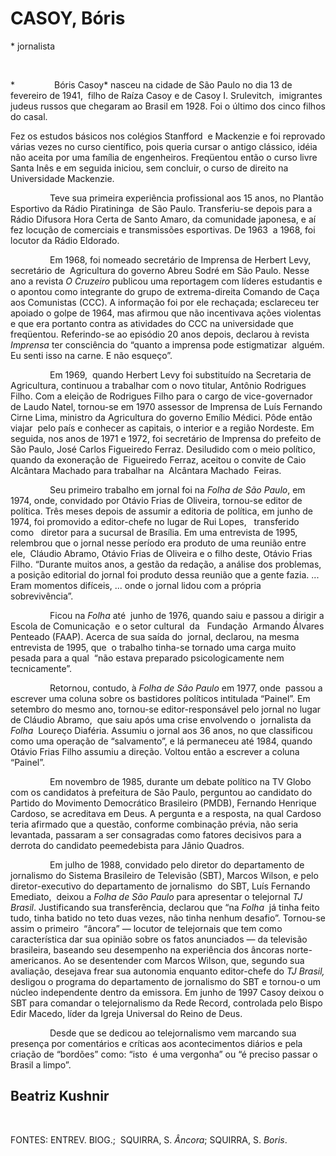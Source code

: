 CASOY, Bóris
============

\* jornalista

 

*                Bóris Casoy* nasceu na cidade de São Paulo no dia 13 de
fevereiro de 1941,  filho de Raíza Casoy e de Casoy I. Srulevitch, 
imigrantes judeus russos que chegaram ao Brasil em 1928. Foi o último
dos cinco filhos do casal.

Fez os estudos básicos nos colégios Stanfford  e Mackenzie e foi
reprovado várias vezes no curso científico, pois queria cursar o antigo
clássico, idéia não aceita por uma família de engenheiros. Freqüentou
então o curso livre Santa Inês e em seguida iniciou, sem concluir, o
curso de direito na Universidade Mackenzie. 

                Teve sua primeira experiência profissional aos 15 anos,
no Plantão Esportivo da Rádio Piratininga  de São Paulo. Transferiu-se
depois para a Rádio Difusora Hora Certa de Santo Amaro, da comunidade
japonesa, e aí fez locução de comerciais e transmissões esportivas. De
1963  a 1968, foi locutor da Rádio Eldorado.

                Em 1968, foi nomeado secretário de Imprensa de Herbert
Levy,  secretário de  Agricultura do governo Abreu Sodré em São Paulo.
Nesse ano a revista *O Cruzeiro* publicou uma reportagem com líderes
estudantis e o apontou como integrante do grupo de extrema-direita
Comando de Caça aos Comunistas (CCC). A informação foi por ele
rechaçada; esclareceu ter apoiado o golpe de 1964, mas afirmou que não
incentivava ações violentas e que era portanto contra as atividades do
CCC na universidade que freqüentou. Referindo-se ao episódio 20 anos
depois, declarou à revista *Imprensa* ter consciência do “quanto a
imprensa pode estigmatizar  alguém. Eu senti isso na carne. E não
esqueço”.

                Em 1969,  quando Herbert Levy foi substituído na
Secretaria de Agricultura, continuou a trabalhar com o novo titular,
Antônio Rodrigues Filho. Com a eleição de Rodrigues Filho para o cargo
de vice-governador de Laudo Natel, tornou-se em 1970 assessor de
Imprensa de Luís Fernando Cirne Lima, ministro da Agricultura do governo
Emílio Médici. Pôde então viajar  pelo país e conhecer as capitais, o
interior e a região Nordeste. Em seguida, nos anos de 1971 e 1972, foi
secretário de Imprensa do prefeito de São Paulo, José Carlos Figueiredo
Ferraz. Desiludido com o meio político, quando da exoneração de 
Figueiredo Ferraz, aceitou o convite de Caio Alcântara Machado para
trabalhar na  Alcântara Machado  Feiras.

                Seu primeiro trabalho em jornal foi na *Folha de São
Paulo*, em 1974, onde, convidado por Otávio Frias de Oliveira, tornou-se
editor de política. Três meses depois de assumir a editoria de política,
em junho de 1974, foi promovido a editor-chefe no lugar de Rui Lopes,  
transferido como   diretor para a sucursal de Brasília. Em uma
entrevista de 1995, relembrou que o jornal nesse período era produto de
uma reunião entre  ele,  Cláudio Abramo, Otávio Frias de Oliveira e o
filho deste, Otávio Frias Filho. “Durante muitos anos, a gestão da
redação, a análise dos problemas, a posição editorial do jornal foi
produto dessa reunião que a gente fazia. ... Eram momentos difíceis, ...
onde o jornal lidou com a própria sobrevivência”.

                Ficou na *Folha* até  junho de 1976, quando saiu e
passou a dirigir a Escola de Comunicação  e o setor cultural  da  
Fundação  Armando Álvares Penteado (FAAP). Acerca de sua saída do 
jornal, declarou, na mesma  entrevista de 1995, que  o trabalho tinha-se
tornado uma carga muito pesada para a qual  “não estava preparado
psicologicamente nem tecnicamente”.

                Retornou, contudo, à *Folha de São Paulo* em 1977, onde 
passou a escrever uma coluna sobre os bastidores políticos intitulada
“Painel”. Em setembro do mesmo ano, tornou-se editor-responsável pelo
jornal no lugar de Cláudio Abramo,  que saiu após uma crise envolvendo
o  jornalista da *Folha*  Loureço Diaféria. Assumiu o jornal aos 36
anos, no que classificou como uma operação de “salvamento”, e lá
permaneceu até 1984, quando Otávio Frias Filho assumiu a direção. Voltou
então a escrever a coluna “Painel”.

                Em novembro de 1985, durante um debate político na TV
Globo com os candidatos à prefeitura de São Paulo, perguntou ao
candidato do Partido do Movimento Democrático Brasileiro (PMDB),
Fernando Henrique Cardoso, se acreditava em Deus. A pergunta e a
resposta, na qual Cardoso teria afirmado que a questão, conforme
combinação prévia, não seria levantada, passaram a ser consagradas como
fatores decisivos para a derrota do candidato peemedebista para Jânio
Quadros.

                Em julho de 1988, convidado pelo diretor do departamento
de jornalismo do Sistema Brasileiro de Televisão (SBT), Marcos Wilson, e
pelo diretor-executivo do departamento de jornalismo  do SBT, Luís
Fernando Emediato,  deixou a *Folha de São Paulo* para apresentar o
telejornal *TJ Brasil*. Justificando sua transferência, declarou que “na
*Folha*  já tinha feito tudo, tinha batido no teto duas vezes, não tinha
nenhum desafio”. Tornou-se assim o primeiro  “âncora” — locutor de
telejornais que tem como característica dar sua opinião sobre os fatos
anunciados — da televisão brasileira, baseando seu desempenho na
experiência dos âncoras norte-americanos. Ao se desentender com Marcos
Wilson, que, segundo sua avaliação, desejava frear sua autonomia
enquanto editor-chefe do *TJ Brasil,* desligou o programa do
departamento de jornalismo do SBT e tornou-o um núcleo independente
dentro da emissora. Em junho de 1997 Casoy deixou o SBT para comandar o
telejornalismo da Rede Record, controlada pelo Bispo Edir Macedo, líder
da Igreja Universal do Reino de Deus.

                Desde que se dedicou ao telejornalismo vem marcando sua
presença por comentários e críticas aos acontecimentos diários e pela
criação de “bordões” como: “isto  é uma vergonha” ou “é preciso passar o
Brasil a limpo”.

Beatriz Kushnir
---------------

 

FONTES: ENTREV. BIOG.;  SQUIRRA, S. *Âncora*; SQUIRRA, S. *Boris*.
